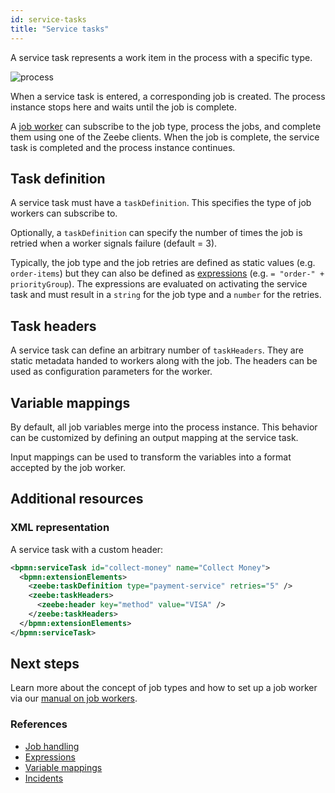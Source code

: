 ```yaml
---
id: service-tasks
title: "Service tasks"
---
```


A service task represents a work item in the process with a specific type.

![process](../assets/order-process.png)

When a service task is entered, a corresponding job is created. The process instance stops here and waits until the job is complete.

A [job worker](/product-manuals/concepts/job-workers.md) can subscribe to the job type, process the jobs, and complete them using one of the Zeebe clients. When the job is complete, the service task is completed and the process instance continues.

## Task definition

A service task must have a `taskDefinition`. This specifies the type of job workers can subscribe to.

Optionally, a `taskDefinition` can specify the number of times the job is retried when a worker signals failure (default = 3).

Typically, the job type and the job retries are defined as static values (e.g. `order-items`) but they can also be defined as [expressions](/product-manuals/concepts/expressions.md) (e.g. `= "order-" + priorityGroup`). The expressions are evaluated on activating the service task and must result in a `string` for the job type and a `number` for the retries.

## Task headers

A service task can define an arbitrary number of `taskHeaders`. They are static metadata handed to workers along with the job. The headers can be used as configuration parameters for the worker.

## Variable mappings

By default, all job variables merge into the process instance. This behavior can be customized by defining an output mapping at the service task.

Input mappings can be used to transform the variables into a format accepted by the job worker.

## Additional resources

### XML representation

A service task with a custom header:

```xml
<bpmn:serviceTask id="collect-money" name="Collect Money">
  <bpmn:extensionElements>
    <zeebe:taskDefinition type="payment-service" retries="5" />
    <zeebe:taskHeaders>
      <zeebe:header key="method" value="VISA" />
    </zeebe:taskHeaders>
  </bpmn:extensionElements>
</bpmn:serviceTask>
```

## Next steps

Learn more about the concept of job types and how to set up a job worker via our [manual on job workers](/product-manuals/concepts/job-workers.md).

### References

- [Job handling](/product-manuals/concepts/job-workers.md)
- [Expressions](/product-manuals/concepts/expressions.md)
- [Variable mappings](/product-manuals/concepts/variables.md#inputoutput-variable-mappings)
- [Incidents](/product-manuals/concepts/incidents.md)
